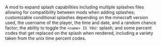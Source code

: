 A mod to expand splash capabilities including multiple splashes files allowing for compatibility between mods when adding splashes; customizable conditional splashes depending on the minecraft version used, the username of the player, the time and date, and a random chance factor; the ability to toggle the `<name> IS YOU!` splash; and some percent codes that get replaced on the splash when rendered, including a variety taken from the unix time percent codes.